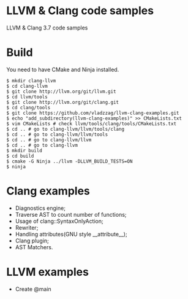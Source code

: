 LLVM & Clang code samples
=====================

LLVM & Clang 3.7 code samples


Build
=====
You need to have CMake and Ninja installed.

```
$ mkdir clang-llvm
$ cd clang-llvm
$ git clone http://llvm.org/git/llvm.git
$ cd llvm/tools
$ git clone http://llvm.org/git/clang.git
$ cd clang/tools
$ git clone https://github.com/vladzzag/llvm-clang-examples.git
$ echo "add_subdirectory(llvm-clang-examples)" >> CMakeLists.txt
$ vim CMakeLists # check llvm/tools/clang/tools/CMakeLists.txt
$ cd .. # go to clang-llvm/llvm/tools/clang
$ cd .. # go to clang-llvm/llvm/tools
$ cd .. # go to clang-llvm/llvm
$ cd .. # go to clang-llvm
$ mkdir build
$ cd build
$ cmake -G Ninja ../llvm -DLLVM_BUILD_TESTS=ON
$ ninja
```


Clang examples
==============

- Diagnostics engine;
- Traverse AST to count number of functions;
- Usage of clang::SyntaxOnlyAction;
- Rewriter;
- Handling attributes(GNU style \_\_attribute\_\_);
- Clang plugin;
- AST Matchers.


LLVM examples
=============

- Create @main
